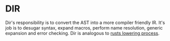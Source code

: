 # DIR

Dir's responsibility is to convert the AST into a more compiler friendly IR. It's job is to desugar
syntax, expand macros, perform name resolution, generic expansion and error checking.
Dir is analogous to [rusts lowering process](https://rustc-dev-guide.rust-lang.org/lowering.html).
